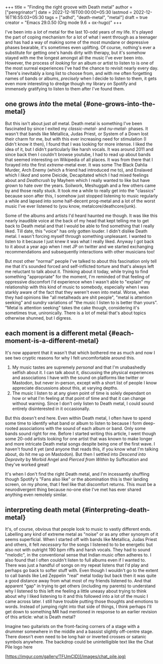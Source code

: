 +++
title = "Finding the right groove with Death metal"
author = ["peregrinator"]
date = 2022-12-16T00:00:00+05:30
lastmod = 2022-12-16T16:55:03+05:30
tags = ["adhd", "death-metal", "metal"]
draft = true
creator = "Emacs 29.0.50 (Org mode 9.6 + ox-hugo)"
+++

I've been into a _lot_ of metal for the last 10-odd years of my
life. It's played the part of coping mechanism for a lot of what I
went through as a teenager and has had a way of making some of the
most mundane or depressive phases bearable, it's sometimes even
uplifting. Of course, nothing's ever a substitute for getting one's
hands dirty with therapy, but it's somehow stayed with me the longest
amongst all the music I've ever been into. However, the process of
_looking_ for an album or artist to listen to is one of the most surreal
experiences I've had the chance to revisit nearly every day. There's
inevitably a long list to choose from, and with me often forgetting
names of bands or albums, _precisely_ when I decide to listen to them,
it gets even more interesting to dredge though my library on Spotify
and immensely gratifying to listen to them after I've found them.


## one grows _into_ the metal {#one-grows-into-the-metal}

But this isn't about just _all_ metal. Death metal is something I've
been fascinated by since I exited my _classic-metal_- and _nu-metal_-
phases. It wasn't that bands like Metallica, Judas Priest, or System
of a Down lost their charm for me, but with this ever increasing need
for stimulation (I didn't know it then), I found that I was looking
for more intense. I liked the idea of it, but I didn't particularly
like harsh vocals. It was around 2011 and since back then I couldn't
browse youtube, I had to read up about bands that seemed interesting
on Wikipedia of all places. It was from there that I forayed into the
first _extreme_-metal ever. It was some The Black Dahlia Murder, Arch
Enemy (which a friend had introduced me to), and Enslaved which I
_liked_ and some Deicide, Decapitated which I had mixed feelings about
and _Deathcrush_ by Mayhem which I really wanted to like but have grown
to hate over the years. Soilwork, Meshuggah and a few others came by
and those really stuck. It took me a while to really get into the
"classics" because soon after this, I somehow just stopped listening
to music regularly a while and lapsed into some half-decent prog-metal
and a lot of the worst music I've ever listened to (you know,
metalcore/deathcore/junk).

Some of the albums and artists I'd heard haunted me though. It was
like this nearly inaudible voice at the back of my head that kept
telling me to get back to Death metal and that I would be able to find
something that I really liked. Till date, this "voice" has only gotten
louder. I didn't dislike Death metal. I wasn't forcing myself through
something unpleasant. I wanted to listen to it because I just knew it
was what I really liked. Anyway I got back to it about a year ago when
I met JP on twitter and we started exchanging recommendations and
subsequently interactions with other musicians too!

But most other "normal" people I've talked to about this fascination
only tell me that it's sounded forced and self-inflicted torture and
that's always left me reluctant to talk about it. Thinking about it
today, while trying to find something "appropriate" for the moment,
I'm reminded of that feeling of oppressive discomfort I'd experience
when I wasn't able to "explain" my relationship with this kind of
music to somebody, especially when I was starkly aware of the fact
that they weren't even into metal. Worse, when they had opinions like
"all metalheads are shit people", "metal is attention seeking" and
sundry variations of "the music I listen to is better than
yours". "Metal is attention seeking" takes the cake though,
considering it's sometimes true, unironically. There is a lot of metal
that's about topics otherwise shunned, but I digress.


## each moment is a different metal {#each-moment-is-a-different-metal}

It's now apparent that it wasn't that which bothered me as much and
now I see two cryptic reasons for why I felt uncomfortable around
this.

1.  My music tastes are supremely _personal_ and that I'm unabashedly
    selfish about it. I can talk about it, discussing the physical
    experiences and associations I have with the sound on platforms
    like twitter or Mastodon, but never in-person, except with a short
    list of people I know appreciate discussions about this, at varying
    depths.
2.  The music I listen to at any given point of time is solely
    dependant on how or what I'm feeling at that point of time and that
    it can change without warning. Since I don't only listen to Death
    metal, I could sound entirely disinterested in it occasionally.

But this doesn't end here. Even within Death metal, I often have to
spend some time to identify what band or album to listen to because I
form deep-rooted associations with the sound of each album or
band. Only some bands sound right for me. Before I started writing
this article, I went though some 20-odd artists looking for one artist
that was known to make longer and more intricate Death metal songs
despite being one of the first wave. I haven't found it yet (and
anyone that reads this, if you know what I'm talking about, do hit me
up on Mastodon). But then I settled into _Descend into Depravity_ by
Morbid Angel and _Pierced from Within_ by Suffocation and they've worked
great!

It's when I don't find the right Death metal, and I'm incessantly
shuffling though Spotify's "Fans also like" or the abomination this is
their landing screen, on my phone, that I feel like that discomfort
returns. This must be a neurodivergent thing because no-one else I've
met has ever shared anything even remotely similar.


## interpreting death metal {#interpreting-death-metal}

It's, of course, obvious that people look to music to vastly different
ends. Labelling any kind of extreme metal as "noise" or as any other
synonym of it seems superficial. When I started off with bands like
Metallica, Judas Priest and others, it felt _necessary_ for the songs I
listened to to be energetic but also not with outright 190 bpm riffs
and harsh vocals. They had to sound "melodic", in the conventional
sense that Indian music often adheres to. I also found that I often
couldn't listen to full albums even if I wanted to. There was just a
handful of songs on my repeat listens that I'd play and perhaps go
back to softer stuff with. Even though I wouldn't go to the extent to
call bands like Led Zeppelin "real" metal today but back then it was
quite a good distance away from what most of my friends listened
to. And that apparent "gap" in trying to get others (including my
parents) to understand why I listened to this left me feeling a little
uneasy about trying to think about why I liked listening to it and
this followed into a lot of the music I came across later. I still
have trouble putting those thoughts and emotions to words. Instead of
jumping right into that side of things, I think perhaps I'll get down
to something MR had mentioned in response to an earlier revision of
this article: what is Death metal?

Imagine two guitarists on the front-facing corners of a stage with a
drummer somewhere in the middle and a bassist slightly off-centre
stage. There doesn't even need to be long hair or inverted crosses or
satanic symbols anywhere. The backdrop could be unintelligible text
like the Chat Pile logo here

[https://imgur.com/gallery/TFUmClD](/images/chat_pile.jpg)
